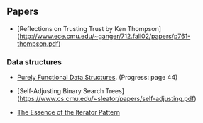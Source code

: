 ## Papers

* [Reflections on Trusting Trust by Ken Thompson]  (http://www.ece.cmu.edu/~ganger/712.fall02/papers/p761-thompson.pdf)

### Data structures
* [Purely Functional Data Structures](http://www.cs.cmu.edu/~rwh/theses/okasaki.pdf). (Progress: page 44)

* [Self-Adjusting Binary Search Trees]
(https://www.cs.cmu.edu/~sleator/papers/self-adjusting.pdf)

* [The Essence of the Iterator Pattern](https://www.cs.ox.ac.uk/jeremy.gibbons/publications/iterator.pdf)
